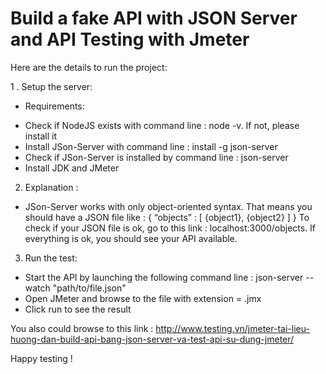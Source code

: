 # Build a fake API with JSON Server and API Testing with Jmeter

Here are the details to run the project:

1 . Setup the server:

* Requirements:
 - Check if NodeJS exists with command line : node -v. If not, please install it
 - Install JSon-Server with command line : install -g json-server
 - Check if JSon-Server is installed by command line : json-server
 - Install JDK and JMeter
 
2. Explanation :
 - JSon-Server works with only object-oriented syntax. That means you should have a JSON file like : 
   {
    “objects” :
      [
        {object1},
        {object2}
      ]
   }
To check if your JSON file is ok, go to this link : localhost:3000/objects. If everything is ok, you should see your API available.   
 
3. Run the test:
- Start the API by launching the following command line : json-server --watch "path/to/file.json"
- Open JMeter and browse to the file with extension = .jmx
- Click run to see the result

You also could browse to this link : http://www.testing.vn/jmeter-tai-lieu-huong-dan-build-api-bang-json-server-va-test-api-su-dung-jmeter/

Happy testing !
